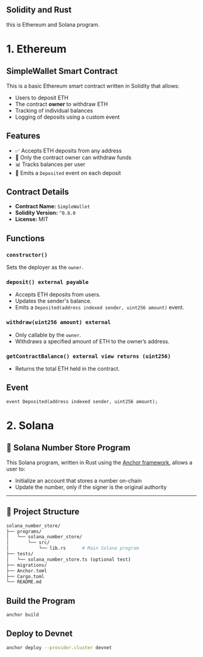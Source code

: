 ## Solidity and Rust
this is Ethereum and Solana program.
# 1. Ethereum 
## SimpleWallet Smart Contract

This is a basic Ethereum smart contract written in Solidity that allows:

- Users to deposit ETH
- The contract **owner** to withdraw ETH
- Tracking of individual balances
- Logging of deposits using a custom event

## Features

- ✅ Accepts ETH deposits from any address  
- 🔐 Only the contract owner can withdraw funds  
- 📊 Tracks balances per user  
- 📢 Emits a `Deposited` event on each deposit  

## Contract Details

- **Contract Name:** `SimpleWallet`
- **Solidity Version:** `^0.8.0`
- **License:** MIT

## Functions

### `constructor()`
Sets the deployer as the `owner`.

### `deposit() external payable`
- Accepts ETH deposits from users.
- Updates the sender's balance.
- Emits a `Deposited(address indexed sender, uint256 amount)` event.

### `withdraw(uint256 amount) external`
- Only callable by the `owner`.
- Withdraws a specified amount of ETH to the owner’s address.

### `getContractBalance() external view returns (uint256)`
- Returns the total ETH held in the contract.

## Event

```solidity
event Deposited(address indexed sender, uint256 amount);

```
# 2. Solana 
## 🔢 Solana Number Store Program

This Solana program, written in Rust using the [Anchor framework](https://www.anchor-lang.com/), allows a user to:

- Initialize an account that stores a number on-chain
- Update the number, only if the signer is the original authority

---

## 📁 Project Structure

```bash
solana_number_store/
├── programs/
│   └── solana_number_store/
│       └── src/
│           └── lib.rs      # Main Solana program
├── tests/
│   └── solana_number_store.ts (optional test)
├── migrations/
├── Anchor.toml
├── Cargo.toml
└── README.md
```
## Build the Program
```bash
anchor build
```
##  Deploy to Devnet
```bash
anchor deploy --provider.cluster devnet
```
